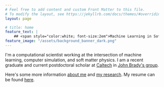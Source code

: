 ```yaml
---
# Feel free to add content and custom Front Matter to this file.
# To modify the layout, see https://jekyllrb.com/docs/themes/#overriding-theme-defaults
layout: page

# title: home
feature_text: |
    ## <span style="color:white; font-size:2em">Machine Learning in Soft Matter </span>
feature_image: "/assets/background_banner_dark.png"
---
```

I'm a computational scientist working at the intersection of machine learning, computer simulation, and soft matter physics. I am a recent graduate and current postdoctoral scholar at [Caltech](https://www.caltech.edu/) in [John Brady's group](https://www.che.caltech.edu/groups/jfb/index.html).

Here's some more information [about me](/about) and [my research](/research). My resume can be found [here](https://github.com/adulaney/resume/blob/main/DulaneyAustin_Resume.pdf).